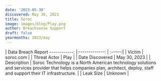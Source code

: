 ```yaml
---
date: '2023-05-30'
discovered: May 30, 2023
title: Soroc
image: images/blog/Play.png
author: Breachsense Support
draft: false
yearmonths: 2023/may
---
```



| Data Breach Report
------------:     |:-------------:    | :-----:|
| Victim      | soroc.com      | 
| Threat Actor      | Play      | 
| Date Discovered      | May 30, 2023      | 
| Description      | Soroc Technology is a North American technology solutions and services provider that helps companies plan, architect, deploy, staff and support their IT infrastructure.      | 
| Leak Size      | Unknown      | 

